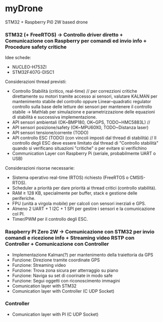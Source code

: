 # myDrone
STM32 + Raspberry Pi0 2W based drone

### STM32 (+ FreeRTOS) -> Controllo driver diretto + Comunicazione con Raspberry per comandi ed invio info + Procedure safety critiche

Idee schede:
- NUCLEO-H753ZI
- STM32F407G-DISC1

Considerazioni thread previsti:
- Controllo Stabilità (critico, real-time) // per correzzioni critiche direttamente su motori tramite accesso ai sensori, valutare KALMAN per mantenimento stabile del controllo oppure Linear–quadratic regulator controllo sulla base delle letture dei sensori per mantenere il controllo stabile -> Mathlab per simulazione e parametrizzazione delle equazioni di stabilità e successiva implementazione.
- API sensori ambientali (OK~BMP180, OK~GPS, TODO~HMC5883L) //  
- API sensori posizione/safety (OK~MPU60X0, TODO~Distanza laser)
- API sensori tensione/corrente (TODO)
- API controllo ESC (TODO) (con vincoli imposti dal thread di stabilità) // Il controllo degli ESC deve essere limitato dal thread di "Controllo stabilità" quando si verificano situazioni "critiche" o per evitare si verifichino
- Communication Layer con Raspberry Pi (seriale, probabilmente UART o USB)

Considerazioni risorse necessarie:
- Sistema operativo real-time (RTOS) richiesto (FreeRTOS o CMSIS-RTOS).
- Scheduler a priorità per dare priorità ai thread critici (controllo stabilità).
- RAM ≥ 128 KB, specialmente per buffer, stack e gestione delle periferiche.
- FPU (unità a virgola mobile) per calcoli con sensori inerziali e GPS.
- Almeno 2 UART + 1 I2C + 1 SPI per gestire i sensori e la comunicazione col PI.
- Timer/PWM per il controllo degli ESC.

### Raspberry PI Zero 2W -> Comunicazione con STM32 per invio comandi e ricezione info + Streaming video RSTP con Controller + Comunicazione con Controller
- Implementazione Kalman(?) per mantenimento della traiettoria da GPS
- Funzione: Direzione tramite coordinate GPS
- Funzione: Streaming video
- Funzione: Trova zona sicura per atterraggio su piano
- Funzione: Naviga su set di coorinate in modo safe
- Funzione: Segui oggetti con riconoscimento immagini
- Comunication layer with STM32 
- Comunication layer with Controller (C UDP Socket)

### Controller
- Comunication layer with PI (C UDP Socket)
